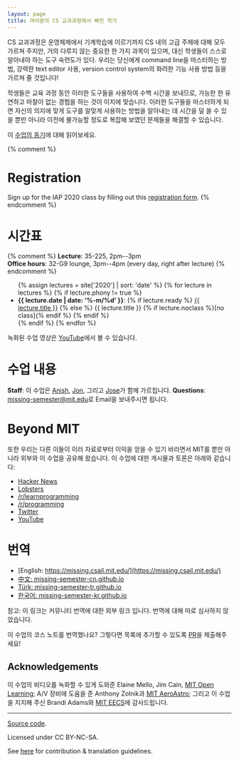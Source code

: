 ```yaml
---
layout: page
title: 여러분의 CS 교과과정에서 빠진 학기
---
```


CS 교과과정은 운영체제에서 기계학습에 이르기까지 CS 내의 고급 주제에 대해 모두 가르쳐 주지만, 거의 다루지 않는 중요한 한 가지 과목이 있으며, 대신 학생들이 스스로 알아내야 하는 도구 숙련도가 있다. 우리는 당신에게 command line을 마스터하는 방법, 강력한 text editor 사용, version control system의 화려한 기능 사용 방법 등을 가르쳐 줄 것입니다!

학생들은 교육 과정 동안 이러한 도구들을 사용하여 수백 시간을 보내므로, 가능한 한 유연하고 마찰이 없는 경험을 하는 것이 이치에 맞습니다. 이러한 도구들을 마스터하게 되면 자신의 의지에 맞게 도구를 알맞게 사용하는 방법을 알아내는 데 시간을 덜 쓸 수 있을 뿐만 아니라 이전에 불가능할 정도로 복잡해 보였던 문제들을 해결할 수 있습니다.


이 [수업의 동기](/about/)에 대해 읽어보세요.

{% comment %}
# Registration

Sign up for the IAP 2020 class by filling out this [registration form](https://forms.gle/TD1KnwCSV52qexVt9).
{% endcomment %}

# 시간표

{% comment %}
**Lecture**: 35-225, 2pm--3pm<br>
**Office hours**: 32-G9 lounge, 3pm--4pm (every day, right after lecture)
{% endcomment %}

<ul>
{% assign lectures = site['2020'] | sort: 'date' %}
{% for lecture in lectures %}
    {% if lecture.phony != true %}
        <li>
        <strong>{{ lecture.date | date: '%-m/%d' }}</strong>:
        {% if lecture.ready %}
            <a href="{{ lecture.url }}">{{ lecture.title }}</a>
        {% else %}
            {{ lecture.title }} {% if lecture.noclass %}[no class]{% endif %}
        {% endif %}
        </li>
    {% endif %}
{% endfor %}
</ul>

녹화된 수업 영상은 [YouTube](https://www.youtube.com/playlist?list=PLyzOVJj3bHQuloKGG59rS43e29ro7I57J)에서 볼 수 있습니다.

# 수업 내용

**Staff**: 이 수업은 [Anish](https://www.anishathalye.com/), [Jon](https://thesquareplanet.com/), 그리고 [Jose](http://josejg.com/)가 함께 가르칩니다.
**Questions**: [missing-semester@mit.edu](mailto:missing-semester@mit.edu)로 Email을 보내주시면 됩니다.

# Beyond MIT

또한 우리는 다른 이들이 이러 자료로부터 이익을 얻을 수 있기 바라면서 MIT를 뿐만 아니라 외부와 이 수업을 공유해 왔습니다. 이 수업에 대한 게시물과 토론은 아래와 같습니다:

 - [Hacker News](https://news.ycombinator.com/item?id=22226380)
 - [Lobsters](https://lobste.rs/s/ti1k98/missing_semester_your_cs_education_mit)
 - [/r/learnprogramming](https://www.reddit.com/r/learnprogramming/comments/eyagda/the_missing_semester_of_your_cs_education_mit/)
 - [/r/programming](https://www.reddit.com/r/programming/comments/eyagcd/the_missing_semester_of_your_cs_education_mit/)
 - [Twitter](https://twitter.com/jonhoo/status/1224383452591509507)
 - [YouTube](https://www.youtube.com/playlist?list=PLyzOVJj3bHQuloKGG59rS43e29ro7I57J)

# 번역

- [English: https://missing.csail.mit.edu/](https://missing.csail.mit.edu/)
- [中文: missing-semester-cn.github.io](https://missing-semester-cn.github.io/)
- [Türk: missing-semester-tr.github.io](https://missing-semester-tr.github.io/)
- [한국어: missing-semester-kr.github.io](https://missing-semester-kr.github.io/)

참고: 이 링크는 커뮤니티 번역에 대한 외부 링크 입니다. 번역에 대해 따로 심사하지 않았습니다.

이 수업의 코스 노트를 번역했나요? 그렇다면 목록에 추가할 수 있도록 [PR](https://github.com/missing-semester/missing-semester/pulls)을 제출해주세요!


## Acknowledgements

이 수업의 비디오를 녹화할 수 있게 도와준 Elaine Mello, Jim Cain, [MIT Open Learning](https://openlearning.mit.edu/); A/V 장비에 도움을 준 Anthony Zolnik과 [MIT AeroAstro](https://aeroastro.mit.edu/); 그리고 이 수업을 지지해 주신 Brandi Adams와 [MIT EECS](https://www.eecs.mit.edu/)에 감사드립니다.

---

<div class="small center">
<p><a href="https://github.com/missing-semester/missing-semester">Source code</a>.</p>
<p>Licensed under CC BY-NC-SA.</p>
<p>See <a href="/license/">here</a> for contribution &amp; translation guidelines.</p>
</div>
